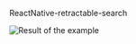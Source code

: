 ReactNative-retractable-search


![Result of the example](https://github.com/Richi2293/ReactNative-retractable-search/example.gif)